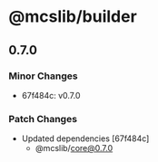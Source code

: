 # @mcslib/builder

## 0.7.0

### Minor Changes

- 67f484c: v0.7.0

### Patch Changes

- Updated dependencies [67f484c]
  - @mcslib/core@0.7.0
